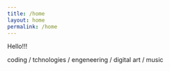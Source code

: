 ```yaml
---
title: /home
layout: home
permalink: /home
---
```


Hello!!!

coding / tchnologies / engeneering / digital art / music

